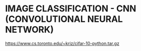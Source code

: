 # IMAGE CLASSIFICATION - CNN (CONVOLUTIONAL NEURAL NETWORK)

https://www.cs.toronto.edu/~kriz/cifar-10-python.tar.gz